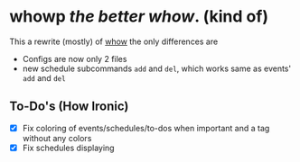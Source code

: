 # whowp *the better whow*. (kind of)

This a rewrite (mostly) of
[whow](https://github.com/daringcuteseal/whow)
the only differences are

* Configs are now only 2 files
* new schedule subcommands `add` and `del`,
	which works same as events' `add` and `del`

## To-Do's (How Ironic)
- [X] Fix coloring of events/schedules/to-dos when important and a tag
	without any colors  
- [X] Fix schedules displaying  
